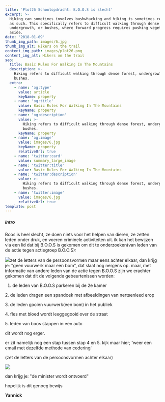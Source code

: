 ```yaml
---
title: 'Plot26 Schoolopdracht: B.O.O.S is slecht'
excerpt: >-
  Hiking can sometimes involves bushwhacking and hiking is sometimes referred to
  as such. This specifically refers to difficult walking through dense forest,
  undergrowth, or bushes, where forward progress requires pushing vegetation
  aside.
date: '2018-01-09'
thumb_img_path: images/6.jpg
thumb_img_alt: Hikers on the trail
content_img_path: images/plot26.png
content_img_alt: Hikers on the trail
seo:
  title: Basic Rules For Walking In The Mountains
  description: >-
    Hiking refers to difficult walking through dense forest, undergrowth, or
    bushes.
  extra:
    - name: 'og:type'
      value: article
      keyName: property
    - name: 'og:title'
      value: Basic Rules For Walking In The Mountains
      keyName: property
    - name: 'og:description'
      value: >-
        Hiking refers to difficult walking through dense forest, undergrowth, or
        bushes.
      keyName: property
    - name: 'og:image'
      value: images/6.jpg
      keyName: property
      relativeUrl: true
    - name: 'twitter:card'
      value: summary_large_image
    - name: 'twitter:title'
      value: Basic Rules For Walking In The Mountains
    - name: 'twitter:description'
      value: >-
        Hiking refers to difficult walking through dense forest, undergrowth, or
        bushes.
    - name: 'twitter:image'
      value: images/6.jpg
      relativeUrl: true
template: post
---
```

##### intro

Boos is heel slecht, ze doen niets voor het helpen van dieren, ze zetten leden onder druk, en voeren criminele activiteiten uit. ik kan het bewijzen via een lid dat bij B.O.O.S is gekomen om dit te onderzoeken(van leden van de actie tegen actiegroep B.O.O.S):



![](/\_static/app-assets/0001.jpg)zet de letters van de persoonsvormen maar eens achter elkaar, dan krijg je: "geen vuurwerk maar een bom", dat slaat nog nergens op. maar, met informatie van andere leden van de actie tegen B.O.O.S zijn we erachter gekomen dat dit de volgende gebeurtenissen worden:

1.  de leden van B.O.O.S parkeren bij de 2e kamer 

2\. de leden dragen een spandoek met afbeeldingen van nertsenleed erop

3\. de leden gooien vuurwerk(een bom) in het publiek

4\. fles met bloed wordt leeggegooid over de straat

5\. leden van boos stappen in een auto

dit wordt nog erger.

er zit namelijk nog een stap tussen stap 4 en 5. kijk maar hier; 'weer een email met dezelfde methode van codering'

(zet de letters van de persoonsvormen achter elkaar)

![](/\_static/app-assets/magical-aluminum.jpg)

dan krijg je: "de minister wordt ontvoerd"



hopelijk is dit genoeg bewijs

**Yannick**
